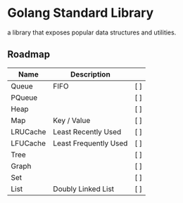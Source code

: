 # Golang Standard Library
 
a library that exposes popular data structures and utilities.

## Roadmap

| Name       | Description           |       |
|------------|-----------------------|-------|
| Queue      | FIFO                  |  [ ]  |
| PQueue     |                       |  [ ]  |
| Heap       |                       |  [ ]  |
| Map        | Key / Value           |  [ ]  |
| LRUCache   | Least Recently Used   |  [ ]  |
| LFUCache   | Least Frequently Used |  [ ]  |
| Tree       |                       |  [ ]  |
| Graph      |                       |  [ ]  |
| Set        |                       |  [ ]  |
| List       | Doubly Linked List    |  [ ]  |
